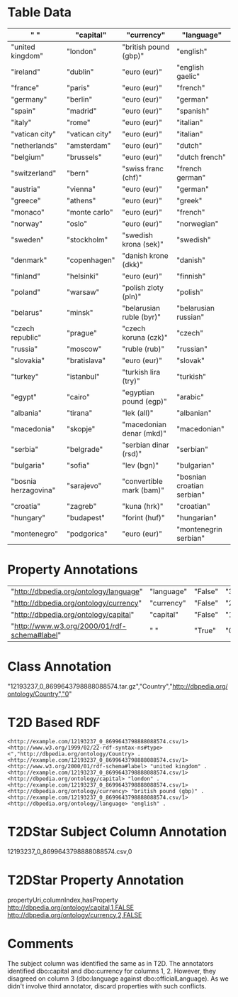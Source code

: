 # Table Data

| "&nbsp;"                | "capital"      | "currency"               | "language"                 |
|-------------------------|----------------|--------------------------|----------------------------|
| "united    kingdom"     | "london"       | "british pound (gbp)"    | "english"                  |
| "ireland"               | "dublin"       | "euro (eur)"             | "english gaelic"           |
| "france"                | "paris"        | "euro (eur)"             | "french"                   |
| "germany"               | "berlin"       | "euro (eur)"             | "german"                   |
| "spain"                 | "madrid"       | "euro (eur)"             | "spanish"                  |
| "italy"                 | "rome"         | "euro (eur)"             | "italian"                  |
| "vatican    city"       | "vatican city" | "euro (eur)"             | "italian"                  |
| "netherlands"           | "amsterdam"    | "euro (eur)"             | "dutch"                    |
| "belgium"               | "brussels"     | "euro (eur)"             | "dutch french"             |
| "switzerland"           | "bern"         | "swiss franc (chf)"      | "french german"            |
| "austria"               | "vienna"       | "euro (eur)"             | "german"                   |
| "greece"                | "athens"       | "euro (eur)"             | "greek"                    |
| "monaco"                | "monte carlo"  | "euro (eur)"             | "french"                   |
| "norway"                | "oslo"         | "euro (eur)"             | "norwegian"                |
| "sweden"                | "stockholm"    | "swedish krona (sek)"    | "swedish"                  |
| "denmark"               | "copenhagen"   | "danish krone (dkk)"     | "danish"                   |
| "finland"               | "helsinki"     | "euro (eur)"             | "finnish"                  |
| "poland"                | "warsaw"       | "polish zloty (pln)"     | "polish"                   |
| "belarus"               | "minsk"        | "belarusian ruble (byr)" | "belarusian russian"       |
| "czech    republic"     | "prague"       | "czech koruna (czk)"     | "czech"                    |
| "russia"                | "moscow"       | "ruble (rub)"            | "russian"                  |
| "slovakia"              | "bratislava"   | "euro (eur)"             | "slovak"                   |
| "turkey"                | "istanbul"     | "turkish lira (try)"     | "turkish"                  |
| "egypt"                 | "cairo"        | "egyptian pound (egp)"   | "arabic"                   |
| "albania"               | "tirana"       | "lek (all)"              | "albanian"                 |
| "macedonia"             | "skopje"       | "macedonian denar (mkd)" | "macedonian"               |
| "serbia"                | "belgrade"     | "serbian dinar (rsd)"    | "serbian"                  |
| "bulgaria"              | "sofia"        | "lev (bgn)"              | "bulgarian"                |
| "bosnia    herzagovina" | "sarajevo"     | "convertible mark (bam)" | "bosnian croatian serbian" |
| "croatia"               | "zagreb"       | "kuna (hrk)"             | "croatian"                 |
| "hungary"               | "budapest"     | "forint (huf)"           | "hungarian"                |
| "montenegro"            | "podgorica"    | "euro (eur)"             | "montenegrin serbian"      |

# Property Annotations

|                                              |            |         |     |
|----------------------------------------------|------------|---------|-----|
| "http://dbpedia.org/ontology/language"       | "language" | "False" | "3" |
| "http://dbpedia.org/ontology/currency"       | "currency" | "False" | "2" |
| "http://dbpedia.org/ontology/capital"        | "capital"  | "False" | "1" |
| "http://www.w3.org/2000/01/rdf-schema#label" | "&nbsp;"   | "True"  | "0" |

# Class Annotation

"12193237_0_8699643798888088574.tar.gz","Country","http://dbpedia.org/ontology/Country","0"

# T2D Based RDF

```
<http://example.com/12193237_0_8699643798888088574.csv/1> <http://www.w3.org/1999/02/22-rdf-syntax-ns#type> <","http://dbpedia.org/ontology/Country> .
<http://example.com/12193237_0_8699643798888088574.csv/1> <http://www.w3.org/2000/01/rdf-schema#label> "united kingdom" .
<http://example.com/12193237_0_8699643798888088574.csv/1> <http://dbpedia.org/ontology/capital> "london" .
<http://example.com/12193237_0_8699643798888088574.csv/1> <http://dbpedia.org/ontology/currency> "british pound (gbp)" .
<http://example.com/12193237_0_8699643798888088574.csv/1> <http://dbpedia.org/ontology/language> "english" .
```

# T2DStar Subject Column Annotation

12193237_0_8699643798888088574.csv,0

# T2DStar Property Annotation

propertyUri,columnIndex,hasProperty
http://dbpedia.org/ontology/capital,1,FALSE
http://dbpedia.org/ontology/currency,2,FALSE

# Comments

The subject column was identified the same as in T2D.
The annotators identified dbo:capital and dbo:currency for columns 1, 2.
However, they disagreed on column 3 (dbo:language against dbo:officialLanguage).
As we didn't involve third annotator, discard properties with such conflicts.
